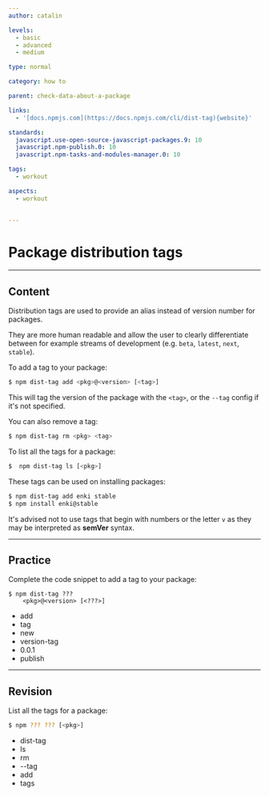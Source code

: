 ```yaml
---
author: catalin

levels:
  - basic
  - advanced
  - medium

type: normal

category: how to

parent: check-data-about-a-package

links:
  - '[docs.npmjs.com](https://docs.npmjs.com/cli/dist-tag){website}'

standards:
  javascript.use-open-source-javascript-packages.9: 10
  javascript.npm-publish.0: 10
  javascript.npm-tasks-and-modules-manager.0: 10

tags:
  - workout

aspects:
  - workout


---
```

# Package distribution tags

---
## Content

Distribution tags are used to provide an alias instead of version number for packages.

They are more human readable and allow the user to clearly differentiate between for example streams of development (e.g. `beta`, `latest`, `next`, `stable`).

To add a tag to your package:
```bash
$ npm dist-tag add <pkg>@<version> [<tag>]
```
This will tag the version of the package with the `<tag>`, or the `--tag` config if it's not specified.

You can also remove a tag:
```bash
$ npm dist-tag rm <pkg> <tag>

```
To list all the tags for a package:
```bash
$  npm dist-tag ls [<pkg>]
```

These tags can be used on installing packages:
```bash
$ npm dist-tag add enki stable
$ npm install enki@stable
```

It's advised not to use tags that begin with numbers or the letter `v`  as they may be interpreted as **semVer** syntax.

---
## Practice

Complete the code snippet to add a tag to your package:

```
$ npm dist-tag ???
    <pkg>@<version> [<???>]
```
* add
* tag
* new
* version-tag
* 0.0.1
* publish

---
## Revision

List all the tags for a package:
```bash
$ npm ??? ??? [<pkg>]
```

* dist-tag
* ls
* rm
* --tag
* add
* tags
 
